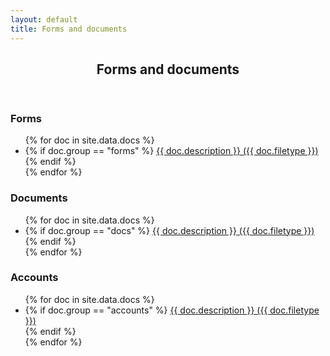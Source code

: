 ```yaml
---
layout: default
title: Forms and documents 
---
```


<article id="main">
    <header class="special container">
        <span class="icon fa-futbol-o"></span>
        <h2>Forms and documents</h2>
    </header>
    <section class="wrapper style4 container">
        <h3>Forms</h3>
        <ul>
          {% for doc in site.data.docs %}
            <li>
		{% if doc.group == "forms" %}
		<a href="{{ doc.link }}">{{ doc.description }} ({{ doc.filetype }})</a> <br />
		{% endif %}
            </li>
          {% endfor %}
        </ul>
        <h3>Documents</h3>
        <ul>
          {% for doc in site.data.docs %}
            <li>
		{% if doc.group == "docs" %}
		<a href="{{ doc.link }}">{{ doc.description }} ({{ doc.filetype }})</a> <br />
		{% endif %}
            </li>
          {% endfor %}
        </ul>
        <h3>Accounts</h3>
        <ul>
          {% for doc in site.data.docs %}
            <li>
		{% if doc.group == "accounts" %}
		<a href="{{ doc.link }}">{{ doc.description }} ({{ doc.filetype }})</a> <br />
		{% endif %}
            </li>
          {% endfor %}
        </ul>
    </section>
</article>


